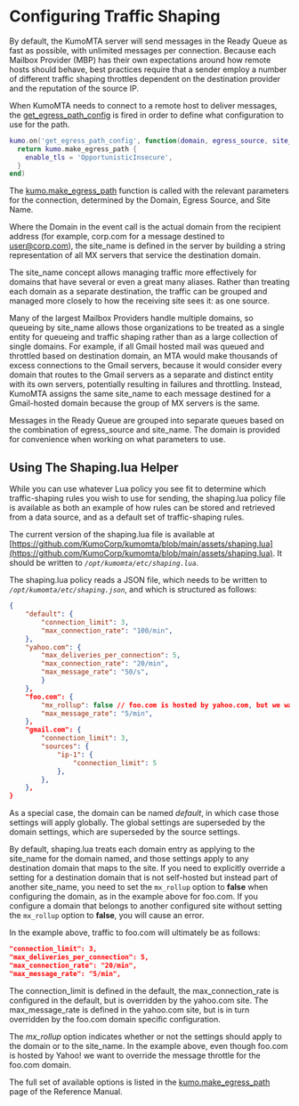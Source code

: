 # Configuring Traffic Shaping

By default, the KumoMTA server will send messages in the Ready Queue as fast as possible, with unlimited messages per connection. Because each Mailbox Provider (MBP) has their own expectations around how remote hosts should behave, best practices require that a sender employ a number of different traffic shaping throttles dependent on the destination provider and the reputation of the source IP.

When KumoMTA needs to connect to a remote host to deliver messages, the [get_egress_path_config](../../reference/events/get_egress_path_config.md) is fired in order to define what configuration to use for the path.

```lua
kumo.on('get_egress_path_config', function(domain, egress_source, site_name)
  return kumo.make_egress_path {
    enable_tls = 'OpportunisticInsecure',
  }
end)
```

The [kumo.make_egress_path](../../reference/kumo/make_egress_path.md) function is called with the relevant parameters for the connection, determined by the Domain, Egress Source, and Site Name.

Where the Domain in the event call is the actual domain from the recipient address (for example, corp.com for a message destined to user@corp.com), the site_name is defined in the server by building a string representation of all MX servers that service the destination domain.

The site_name concept allows managing traffic more effectively for domains that have several or even a great many aliases. Rather than treating each domain as a separate destination, the traffic can be grouped and managed more closely to how the receiving site sees it: as one source.

Many of the largest Mailbox Providers handle multiple domains, so queueing by site_name allows those organizations to be treated as a single entity for queueing and traffic shaping rather than as a large collection of single domains. For example, if all Gmail hosted mail was queued and throttled based on destination domain, an MTA would make thousands of excess connections to the Gmail servers, because it would consider every domain that routes to the Gmail servers as a separate and distinct entity with its own servers, potentially resulting in failures and throttling. Instead, KumoMTA assigns the same site_name to each message destined for a Gmail-hosted domain because the group of MX servers is the same.

Messages in the Ready Queue are grouped into separate queues based on the combination of egress_source and site_name. The domain is provided for convenience when working on what parameters to use.

## Using The Shaping.lua Helper

While you can use whatever Lua policy you see fit to determine which traffic-shaping rules you wish to use for sending, the shaping.lua policy file is available as both an example of how rules can be stored and retrieved from a data source, and as a default set of traffic-shaping rules.

The current version of the shaping.lua file is available at [https://github.com/KumoCorp/kumomta/blob/main/assets/shaping.lua](https://github.com/KumoCorp/kumomta/blob/main/assets/shaping.lua). It should be written to *`/opt/kumomta/etc/shaping.lua`*.

The shaping.lua policy reads a JSON file, which needs to be written to *`/opt/kumomta/etc/shaping.json`*, and which is structured as follows:

```json
{
    "default": {
        "connection_limit": 3,
        "max_connection_rate": "100/min",
    },
    "yahoo.com": {
        "max_deliveries_per_connection": 5,
        "max_connection_rate": "20/min",
        "max_message_rate": "50/s",
        }
    },
    "foo.com": {
        "mx_rollup": false // foo.com is hosted by yahoo.com, but we want to throttle it specifically.
        "max_message_rate": "5/min",
    },
    "gmail.com": {
        "connection_limit": 3,
        "sources": {
            "ip-1": {
                "connection_limit": 5
            },
        },
    },
}
```

As a special case, the domain can be named *default*, in which case those settings will apply globally. The global settings are superseded by the domain settings, which are superseded by the source settings.

By default, shaping.lua treats each domain entry as applying to the site_name for the domain named, and those settings apply to any destination domain that maps to the site. If you need to explicitly override a setting for a destination domain that is not self-hosted but instead part of another site_name, you need to set the `mx_rollup` option to **false** when configuring the domain, as in the example above for foo.com. If you configure a domain that belongs to another configured site without setting the `mx_rollup` option to **false**, you will cause an error.

In the example above, traffic to foo.com will ultimately be as follows:

```json
"connection_limit": 3,
"max_deliveries_per_connection": 5,
"max_connection_rate": "20/min",
"max_message_rate": "5/min",
```

The connection_limit is defined in the default, the max_connection_rate is configured in the default, but is overridden by the yahoo.com site. The max_message_rate is defined in the yahoo.com site, but is in turn overridden by the foo.com domain specific configuration.


The *mx_rollup* option indicates whether or not the settings should apply to the domain or to the site_name. In the example above, even though foo.com is hosted by Yahoo! we want to override the message throttle for the foo.com domain.

The full set of available options is listed in the [kumo.make_egress_path](../../reference/kumo/make_egress_path.md) page of the Reference Manual.
